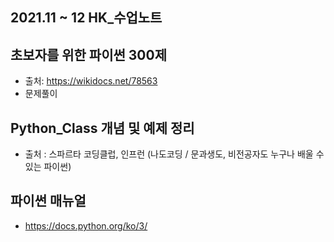 
## 2021.11 ~ 12 HK_수업노트 

## 초보자를 위한 파이썬 300제
- 출처: https://wikidocs.net/78563
- 문제풀이

## Python_Class 개념 및 예제 정리
- 출처 : 스파르타 코딩클럽, 인프런 (나도코딩 / 문과생도, 비전공자도 누구나 배울 수 있는 파이썬) 

## 파이썬 매뉴얼
- https://docs.python.org/ko/3/


